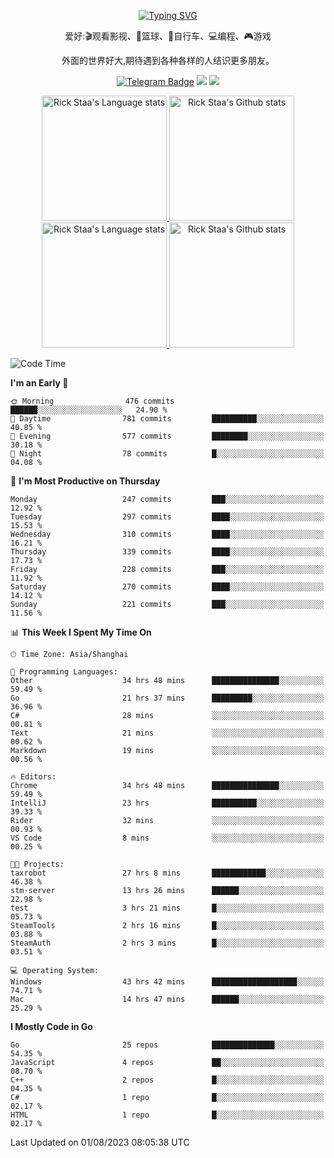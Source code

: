 <div align="center"> 

[![Typing SVG](https://readme-typing-svg.herokuapp.com?size=25&duration=2500&color=eeeeee&vCenter=true&width=200&height=40&lines=Hi+there+%F0%9F%91%8B%F0%9F%8F%BB;I'm+DanBai)](https://git.io/typing-svg)

爱好:🎬观看影视、🏀篮球、🚴自行车、💻编程、🎮游戏

外面的世界好大,期待遇到各种各样的人结识更多朋友。

[![Telegram Badge](https://img.shields.io/badge/-Telegram-blue?style=flat&logo=Telegram&logoColor=white)](https://t.me/danbai9420) 
[![](https://img.shields.io/badge/-Blog-brightgreen?style=flat&logo=Blogger&logoColor=white)](https://p00q.cn)
[![](https://img.shields.io/badge/-Email-red?style=flat&logo=Mail.Ru&logoColor=white)](mailto:danbai@88.com)
</div>

<!-- Light Mode -->
<div align="center"> 
<a href="https://github.com/anuraghazra/github-readme-stats#gh-light-mode-only">
<img height=200 src="https://github-readme-stats.vercel.app/api/top-langs/?username=danbai225&layout=compact&langs_count=10&hide_border=1&role=OWNER,COLLABORATOR#gh-light-mode-only" alt="Rick Staa's Language stats" />
</a>
<a href="https://github.com/anuraghazra/github-readme-stats#gh-light-mode-only">
<img height=200 src="https://github-readme-stats.vercel.app/api?username=danbai225&show_icons=true&count_private=true&line_height=28&hide_border=1&include_all_commits=true&card_width=450&role=OWNER,COLLABORATOR&exclude_repo=github-readme-stats#gh-light-mode-only" alt="Rick Staa's Github stats" />
</a>
</div>

<!-- Dark Mode -->
<div align="center"> 
<a href="https://github.com/anuraghazra/github-readme-stats#gh-dark-mode-only">
<img height=200 src="https://github-readme-stats.vercel.app/api/top-langs/?username=danbai225&layout=compact&langs_count=10&hide_border=1&role=OWNER,COLLABORATOR&theme=github_dark#gh-dark-mode-only" alt="Rick Staa's Language stats" />
</a>
<a href="https://github.com/anuraghazra/github-readme-stats#gh-dark-mode-only">
<img height=200 src="https://github-readme-stats.vercel.app/api?username=danbai225&show_icons=true&count_private=true&line_height=28&hide_border=1&include_all_commits=true&card_width=450&role=OWNER,COLLABORATOR&exclude_repo=github-readme-stats&theme=github_dark#gh-dark-mode-only" alt="Rick Staa's Github stats" />
</a>
</div>

<!--START_SECTION:waka-->
![Code Time](http://img.shields.io/badge/Code%20Time-753%20hrs%2020%20mins-blue)

**I'm an Early 🐤** 

```text
🌞 Morning                476 commits         ██████░░░░░░░░░░░░░░░░░░░   24.90 % 
🌆 Daytime                781 commits         ██████████░░░░░░░░░░░░░░░   40.85 % 
🌃 Evening                577 commits         ████████░░░░░░░░░░░░░░░░░   30.18 % 
🌙 Night                  78 commits          █░░░░░░░░░░░░░░░░░░░░░░░░   04.08 % 
```
📅 **I'm Most Productive on Thursday** 

```text
Monday                   247 commits         ███░░░░░░░░░░░░░░░░░░░░░░   12.92 % 
Tuesday                  297 commits         ████░░░░░░░░░░░░░░░░░░░░░   15.53 % 
Wednesday                310 commits         ████░░░░░░░░░░░░░░░░░░░░░   16.21 % 
Thursday                 339 commits         ████░░░░░░░░░░░░░░░░░░░░░   17.73 % 
Friday                   228 commits         ███░░░░░░░░░░░░░░░░░░░░░░   11.92 % 
Saturday                 270 commits         ████░░░░░░░░░░░░░░░░░░░░░   14.12 % 
Sunday                   221 commits         ███░░░░░░░░░░░░░░░░░░░░░░   11.56 % 
```


📊 **This Week I Spent My Time On** 

```text
🕑︎ Time Zone: Asia/Shanghai

💬 Programming Languages: 
Other                    34 hrs 48 mins      ███████████████░░░░░░░░░░   59.49 % 
Go                       21 hrs 37 mins      █████████░░░░░░░░░░░░░░░░   36.96 % 
C#                       28 mins             ░░░░░░░░░░░░░░░░░░░░░░░░░   00.81 % 
Text                     21 mins             ░░░░░░░░░░░░░░░░░░░░░░░░░   00.62 % 
Markdown                 19 mins             ░░░░░░░░░░░░░░░░░░░░░░░░░   00.56 % 

🔥 Editors: 
Chrome                   34 hrs 48 mins      ███████████████░░░░░░░░░░   59.49 % 
IntelliJ                 23 hrs              ██████████░░░░░░░░░░░░░░░   39.33 % 
Rider                    32 mins             ░░░░░░░░░░░░░░░░░░░░░░░░░   00.93 % 
VS Code                  8 mins              ░░░░░░░░░░░░░░░░░░░░░░░░░   00.25 % 

🐱‍💻 Projects: 
taxrobot                 27 hrs 8 mins       ████████████░░░░░░░░░░░░░   46.38 % 
stm-server               13 hrs 26 mins      ██████░░░░░░░░░░░░░░░░░░░   22.98 % 
test                     3 hrs 21 mins       █░░░░░░░░░░░░░░░░░░░░░░░░   05.73 % 
SteamTools               2 hrs 16 mins       █░░░░░░░░░░░░░░░░░░░░░░░░   03.88 % 
SteamAuth                2 hrs 3 mins        █░░░░░░░░░░░░░░░░░░░░░░░░   03.51 % 

💻 Operating System: 
Windows                  43 hrs 42 mins      ███████████████████░░░░░░   74.71 % 
Mac                      14 hrs 47 mins      ██████░░░░░░░░░░░░░░░░░░░   25.29 % 
```

**I Mostly Code in Go** 

```text
Go                       25 repos            ██████████████░░░░░░░░░░░   54.35 % 
JavaScript               4 repos             ██░░░░░░░░░░░░░░░░░░░░░░░   08.70 % 
C++                      2 repos             █░░░░░░░░░░░░░░░░░░░░░░░░   04.35 % 
C#                       1 repo              █░░░░░░░░░░░░░░░░░░░░░░░░   02.17 % 
HTML                     1 repo              █░░░░░░░░░░░░░░░░░░░░░░░░   02.17 % 
```




 Last Updated on 01/08/2023 08:05:38 UTC
<!--END_SECTION:waka-->
